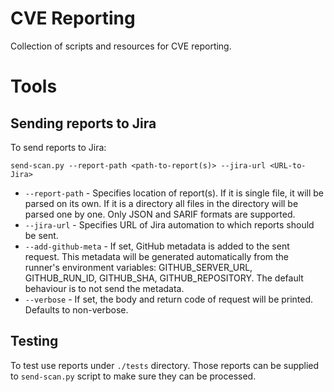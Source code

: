 # CVE Reporting

Collection of scripts and resources for CVE reporting.

# Tools

## Sending reports to Jira

To send reports to Jira:

```
send-scan.py --report-path <path-to-report(s)> --jira-url <URL-to-Jira>
```

- `--report-path` - Specifies location of report(s). If it is single file, it will be parsed on its own. If it is a directory all files in the directory will be parsed one by one. Only JSON and SARIF formats are supported.
- `--jira-url` - Specifies URL of Jira automation to which reports should be sent.
- `--add-github-meta` -  If set, GitHub metadata is added to the sent request. This metadata will be generated automatically from the runner's environment variables: GITHUB_SERVER_URL, GITHUB_RUN_ID, GITHUB_SHA, GITHUB_REPOSITORY. The default behaviour is to not send the metadata.
- `--verbose` - If set, the body and return code of request will be printed. Defaults to non-verbose.

## Testing

To test use reports under `./tests` directory. Those reports can be supplied to `send-scan.py` script to make sure they can be processed.

